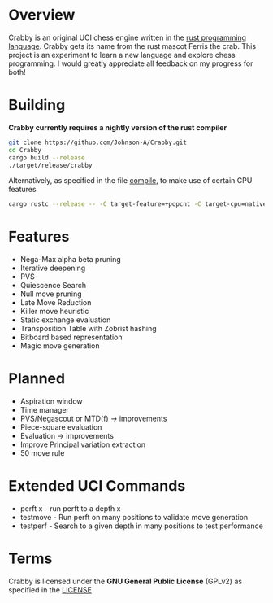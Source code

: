# Overview
Crabby is an original UCI chess engine written in the [rust programming language](https://www.rust-lang.org/).
Crabby gets its name from the rust mascot Ferris the crab.
This project is an experiment to learn a new language and explore chess programming.
I would greatly appreciate all feedback on my progress for both!

# Building
**Crabby currently requires a nightly version of the rust compiler**

```sh
git clone https://github.com/Johnson-A/Crabby.git
cd Crabby
cargo build --release
./target/release/crabby
```
Alternatively, as specified in the file [compile](compile), to make use of certain CPU features

```sh
cargo rustc --release -- -C target-feature=+popcnt -C target-cpu=native
```

# Features
* Nega-Max alpha beta pruning
* Iterative deepening
* PVS
* Quiescence Search
* Null move pruning
* Late Move Reduction
* Killer move heuristic
* Static exchange evaluation
* Transposition Table with Zobrist hashing
* Bitboard based representation
* Magic move generation

# Planned
* Aspiration window
* Time manager
* PVS/Negascout or MTD(f) -> improvements
* Piece-square evaluation
* Evaluation -> improvements
* Improve Principal variation extraction
* 50 move rule

# Extended UCI Commands
* perft x - run perft to a depth x
* testmove - Run perft on many positions to validate move generation
* testperf - Search to a given depth in many positions to test performance

# Terms
Crabby is licensed under the **GNU General Public License** (GPLv2) as specified in the [LICENSE](LICENSE)

